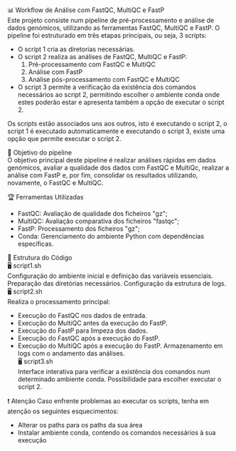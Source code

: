 📊 Workflow de Análise com FastQC, MultiQC e FastP  
Este projeto consiste num pipeline de pré-processamento e análise de dados genómicos, utilizando as ferramentas FastQC, MultiQC e FastP. O pipeline foi estruturado em três etapas principais, ou seja, 3 scripts:  
- O script 1 cria as diretorias necessárias.
- O script 2 realiza as análises de FastQC, MultiQC e FastP:
  1. Pré-processamento com FastQC e MultiQC
  2. Análise com FastP
  3. Análise pós-processamento com FastQC e MultiQC
- O script 3 permite a verificação da existência dos comandos necessários ao script 2, permitindo escolher o ambiente conda onde estes poderão estar e apresenta também a opção de executar o script 2.  

Os scripts estão associados uns aos outros, isto é executando o script 2, o script 1 é executado automaticamente e executando o script 3, existe uma opção que permite executar o script 2.

🚀 Objetivo do pipeline  
O objetivo principal deste pipeline é realizar análises rápidas em dados genómicos, avaliar a qualidade dos dados com FastQC e MultiQc, realizar a análise com FastP e, por fim, consolidar os resultados utilizando, novamente, o FastQC e MultiQC.

🏆 Ferramentas Utilizadas  
- FastQC: Avaliação de qualidade dos ficheiros "gz";
- MultiQC: Avaliação comparativa dos ficheiros "fastqc";
- FastP: Processamento dos ficheiros "gz";
- Conda: Gerenciamento do ambiente Python com dependências específicas.

📂 Estrutura do Código  
🖥️ script1.sh  
Configuração do ambiente inicial e definição das variáveis essenciais.
Preparação das diretórias necessários.
Configuração da estrutura de logs.  
🖥️ script2.sh  
Realiza o processamento principal:
- Execução do FastQC nos dados de entrada.
- Execução do MultiQC antes da execução do FastP.
- Execução do FastP para limpeza dos dados.
- Execução do FastQC após a execução do FastP.
- Execução do MultiQC após a execução do FastP.
Armazenamento em logs com o andamento das análises.  
🖥️ script3.sh  
Interface interativa para verificar a existência dos comandos num determinado ambiente conda.
Possibilidade para escolher executar o script 2.

❗️ Atenção
Caso enfrente problemas ao executar os scripts, tenha em atenção os seguintes esquecimentos:
- Alterar os paths para os paths da sua área
- Instalar ambiente conda, contendo os comandos necessários à sua execução


